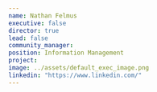 ```yaml
---
name: Nathan Felmus
executive: false
director: true
lead: false
community_manager:   
position: Information Management
project:  
image: ../assets/default_exec_image.png
linkedin: "https://www.linkedin.com/"
---
```


